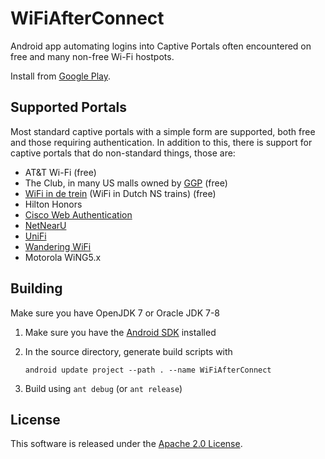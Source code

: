 WiFiAfterConnect
================

Android app automating logins into Captive Portals often encountered on free and many non-free Wi-Fi hostpots.

Install from [Google Play](https://play.google.com/store/apps/details?id=com.wifiafterconnect).


Supported Portals
-----------------

Most standard captive portals with a simple form are supported, both free and
those requiring authentication. In addition to this, there is support for captive
portals that do non-standard things, those are:

* AT&amp;T Wi-Fi (free)
* The Club, in many US malls owned by [GGP](http://ggp.com/) (free)
* [WiFi in de trein](http://www.ns.nl/reizigers/reisinformatie/informatie/trein--en-stationsvoorzieningen/voorzieningen-in-de-trein.html#draadloos-internet-in-de-trein) (WiFi in Dutch NS trains) (free)
* Hilton Honors
* [Cisco Web Authentication](http://www.cisco.com/c/en/us/td/docs/wireless/controller/7-3/configuration/guide/b_cg73/b_wlc-cg_chapter_01011.html)
* [NetNearU](http://nnu.com/)
* [UniFi](http://community.ubnt.com/unifi)
* [Wandering WiFi](http://www.wanderingwifi.com/)
* Motorola WiNG5.x


Building
--------

Make sure you have OpenJDK 7 or Oracle JDK 7-8

1. Make sure you have the [Android SDK](https://developer.android.com/sdk/installing/index.html) installed
2. In the source directory, generate build scripts with

   ```
   android update project --path . --name WiFiAfterConnect
   ```

3. Build using `ant debug` (or `ant release`)


License
-------

This software is released under the [Apache 2.0 License](LICENSE).
